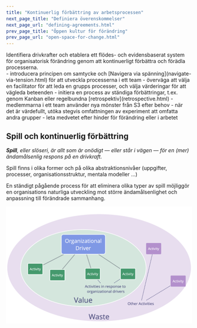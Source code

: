 ```yaml
---
title: "Kontinuerlig förbättring av arbetsprocessen"
next_page_title: "Definiera överenskommelser"
next_page_url: "defining-agreements.html"
prev_page_title: "Öppen kultur för förändring"
prev_page_url: "open-space-for-change.html"
---
```



<div class="card summary"><div class="card-body">Identifiera drivkrafter och etablera ett flödes- och evidensbaserat system för organisatorisk förändring genom att kontinuerligt förbättra och förädla processerna.
</div></div>
- introducera principen om samtycke och [Navigera via spänning](navigate-via-tension.html) för att utveckla processerna i ett team
- överväga att välja en facilitator för att leda en grupps processer, och välja värderingar för att vägleda beteenden
- initiera en process av ständiga förbättringar, t.ex. genom Kanban eller regelbundna [retrospektiv](retrospective.html)
- medlemmarna i ett team använder nya mönster från S3 efter behov
- när det är värdefullt, utöka stegvis omfattningen av experiment att omfatta andra grupper
- leta medvetet efter hinder för förändring eller i arbetet

## Spill och kontinuerlig förbättring

_**Spill**, eller slöseri, är allt som är onödigt — eller står i vägen — för en (mer) ändamålsenlig respons på en drivkraft._

Spill finns i olika former och på olika abstraktionsnivåer (uppgifter, processer, organisationsstruktur, mentala modeller ...)

En ständigt pågående process för att eliminera olika typer av spill möjliggör en organisations naturliga utveckling mot större ändamålsenlighet och anpassning till förändrade sammanhang.

![Drivkrafter, värde och spill](img/workflow-and-value/drivers-value-waste.png)